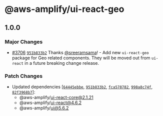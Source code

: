# @aws-amplify/ui-react-geo

## 1.0.0

### Major Changes

- [#3706](https://github.com/aws-amplify/amplify-ui/pull/3706) [`951b833b2`](https://github.com/aws-amplify/amplify-ui/commit/951b833b2373e6bf0652ef44a1554d99765ffe46) Thanks [@sreeramsama](https://github.com/sreeramsama)! - Add new `ui-react-geo` package for Geo related components. They will be moved out from `ui-react` in a future breaking change release.

### Patch Changes

- Updated dependencies [[`64445ebbe`](https://github.com/aws-amplify/amplify-ui/commit/64445ebbee4dd6106375e809fb07cd21fdaff346), [`951b833b2`](https://github.com/aws-amplify/amplify-ui/commit/951b833b2373e6bf0652ef44a1554d99765ffe46), [`fca578782`](https://github.com/aws-amplify/amplify-ui/commit/fca57878265e35e48a64993d82fc386a91a62fc7), [`998a8c74f`](https://github.com/aws-amplify/amplify-ui/commit/998a8c74ff42c250d0d028efb20afa2d54528c86), [`82f3968b7`](https://github.com/aws-amplify/amplify-ui/commit/82f3968b7f750f069bda4ad7bfa9c34d7ee6091f)]:
  - @aws-amplify/ui-react-core@2.1.21
  - @aws-amplify/ui-react@4.6.2
  - @aws-amplify/ui@5.6.2
